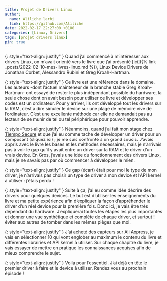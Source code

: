 ```yaml
---
title: Projet de Drivers Linux 
author:
  name: Aliliche larbi
  link: https://github.com/Aliliche
date: 2022-02-17 22:27:00 +0100
categories: [Linux, Drivers]
tags: [projet drivers linux]
pin: true
---
```



{: style="text-align: justify" }
Quand j’ai commencé à m’intéresser aux drivers Linux, on m’avait  orienté vers le livre que j’ai présenté
[ici]({% link _posts/2022-02-10-mes-livres-linux.md %}),  Linux Device Drivers  de  Jonathan Corbet, Alessandro Rubini et Greg Kroah-Hartman.<br>

{: style="text-align: justify" }
Ce livre est une référence dans le domaine. Les auteurs -dont l’actuel mainteneur de la branche stable  Greg Kroah-Hartman-  ont essayé  de rester le plus
indépendant possible du hardware, la seule chose dont on avait besoin pour  utiliser ce livre et développer ses codes 
est un ordinateur. Pour y arriver, ils ont développé tout les drivers sur la RAM, c’est à dire simuler le device sur une plage de mémoire vive
de l’ordinateur. C’est une excellente méthode car elle ne demandait pas au lecteur de se munir de tel ou tel périphérique pour pouvoir apprendre.<br>

{: style="text-align: justify" }
Néanmoins, quand j’ai fait mon stage chez [Tiempo Secure](https://www.tiempo-secure.com) et que j’ai eu comme tache de développer un driver pour un composant (cliquez ici) ; je me suis confronté à un grand soucis. J’avais appris avec le livre les bases et les méthodes nécessaires, mais je n’arrivais pas à voir le
gap qu’il y avait entre un driver sur la RAM et le driver d’un vrais device. En Gros, j’avais une idée  du fonctionnement des  drivers Linux,
mais je ne savais pas par où commencer à développer le mien.<br>

{: style="text-align: justify" }
Ce gap (écart) était pour moi le type de mon driver, je n’arrivais pas choisir un type de driver à mon device et  l’API kernel à utiliser : j’étais perdu !<br>

{: style="text-align: justify" }
Suite à ça, j’ai eu comme idée  décrire des drivers pour  quelques devices. Le but est d’utiliser les enseignements du livre 
et ma petite expérience afin d’expliquer la façon  d’appréhender le driver d’un réel device  pour la première  fois.  Donc ici,
je vais être très dépendant du hardware.  J’expliquerai toutes les étapes les plus importantes et donner une vue synthétique et complète 
de chaque driver, et  surtout ! éviter aux autres de tomber dans les mêmes pièges que moi.<br>

{: style="text-align: justify" }
J’ai acheté des capteurs sur Ali Axpress, je vais en sélectionner 10 qui vont englober au  maximum le contenu du livre et différentes librairies 
et API  kernel à utiliser. Sur chaque chapitre du livre, je vais essayer de mettre en pratique les connaissances acquises  afin de mieux comprendre le sujet. <br>

{: style="text-align: justify" }
Voila pour l’essentiel.  J’ai déjà en tête le premier driver à faire  et le device à utiliser. Rendez vous au prochain épisode !

